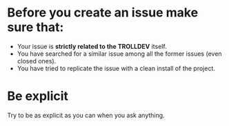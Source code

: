 # Before you create an issue make sure that:
- Your issue is **strictly related to the TROLLDEV** itself.
- You have searched for a similar issue among all the former issues (even closed ones).
- You have tried to replicate the issue with a clean install of the project.

# Be explicit
Try to be as explicit as you can when you ask anything.
